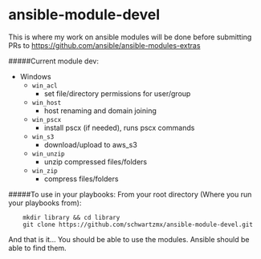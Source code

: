 ansible-module-devel
====================

This is where my work on ansible modules will be done before submitting PRs to https://github.com/ansible/ansible-modules-extras

#####Current module dev:
- Windows
  - `win_acl`
    - set file/directory permissions for user/group
  - `win_host`
    - host renaming and domain joining
  - `win_pscx`
    - install pscx (if needed), runs pscx commands
  - `win_s3`
    - download/upload to aws_s3
  - `win_unzip`
    - unzip compressed files/folders
  - `win_zip`
    - compress files/folders

#####To use in your playbooks:
From your root directory (Where you run your playbooks from):
```
	mkdir library && cd library
	git clone https://github.com/schwartzmx/ansible-module-devel.git
```
And that is it... You should be able to use the modules.  Ansible should be able to find them.


